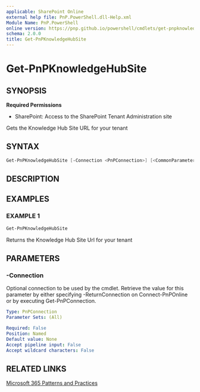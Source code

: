 ```yaml
---
applicable: SharePoint Online
external help file: PnP.PowerShell.dll-Help.xml
Module Name: PnP.PowerShell
online version: https://pnp.github.io/powershell/cmdlets/get-pnpknowledgehubsite
schema: 2.0.0
title: Get-PnPKnowledgeHubSite
---
```


# Get-PnPKnowledgeHubSite

## SYNOPSIS

**Required Permissions**

* SharePoint: Access to the SharePoint Tenant Administration site

Gets the Knowledge Hub Site URL for your tenant

## SYNTAX

```powershell
Get-PnPKnowledgeHubSite [-Connection <PnPConnection>] [<CommonParameters>]
```

## DESCRIPTION

## EXAMPLES

### EXAMPLE 1
```powershell
Get-PnPKnowledgeHubSite
```

Returns the Knowledge Hub Site Url for your tenant

## PARAMETERS

### -Connection
Optional connection to be used by the cmdlet. Retrieve the value for this parameter by either specifying -ReturnConnection on Connect-PnPOnline or by executing Get-PnPConnection.

```yaml
Type: PnPConnection
Parameter Sets: (All)

Required: False
Position: Named
Default value: None
Accept pipeline input: False
Accept wildcard characters: False
```

## RELATED LINKS

[Microsoft 365 Patterns and Practices](https://aka.ms/m365pnp)